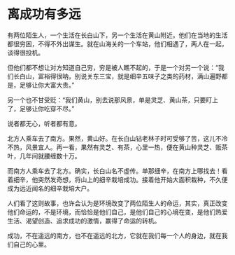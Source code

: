 # 离成功有多远

有两位陌生人，一个生活在长白山下，另一个生活在黄山附近。他们在当地的生活都很穷困，不得不外出谋生。就在山海关的一个车站，他们相遇了，两人在一起，谈得很投机。

但他们都不想让对方知道自己穷，穷是被人瞧不起的，于是一个对另一个说：“我们长白山，富裕得很呐，别说关东三宝，就是细辛五味子之类的药材，满山遍野都是，足够让你大富大贵。”

另一个也不甘受贬：“我们黄山，别去说那风景，单是灵芝、黄山茶，只要盯上了，足够让你吃穿不尽。”

说者都无心，听者都有意。

北方人乘车去了南方。果然，黄山好。在长白山钻老林子时可受够了苦，这儿不冷不热，风景宜人。再一看，果然有灵芝、有茶，心里一热，便在黄山种灵芝、贩茶叶，几年间就腰缠数十万。

而南方人乘车去了北方。确实，长白山名不虚传。单那细辛，在南方上哪找去！看着细辛，他突然发奇想，将山上的细辛栽培成功。接着他开始大面积栽种，不久便成为远近闻名的细辛栽培大户。

人们看了这则故事，也许会认为是环境改变了两位陌生人的命运，其实，真正改变他们命运的，不是环境，而恰恰是他们自己，是他们自己的心境在变，是他们热爱生活、渴望创造、追求成功的激情，赢得了命运的转机。

成功，不在遥远的南方，也不在遥远的北方，它就在我们每一个人的身边，就在我们自己的心里。
  